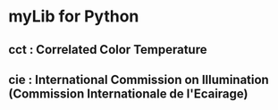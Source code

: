 # myLib for Python
## cct : Correlated Color Temperature
## cie : International Commission on Illumination (Commission Internationale de l'Ecairage)
